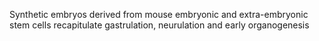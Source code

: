 Synthetic embryos derived from mouse embryonic and extra-embryonic stem cells recapitulate gastrulation, neurulation and early organogenesis
